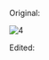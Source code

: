 Original:

![4](https://user-images.githubusercontent.com/88210093/139860478-1fe67048-6eb0-40f7-a409-b695f40ce4e9.jpg)

Edited:
